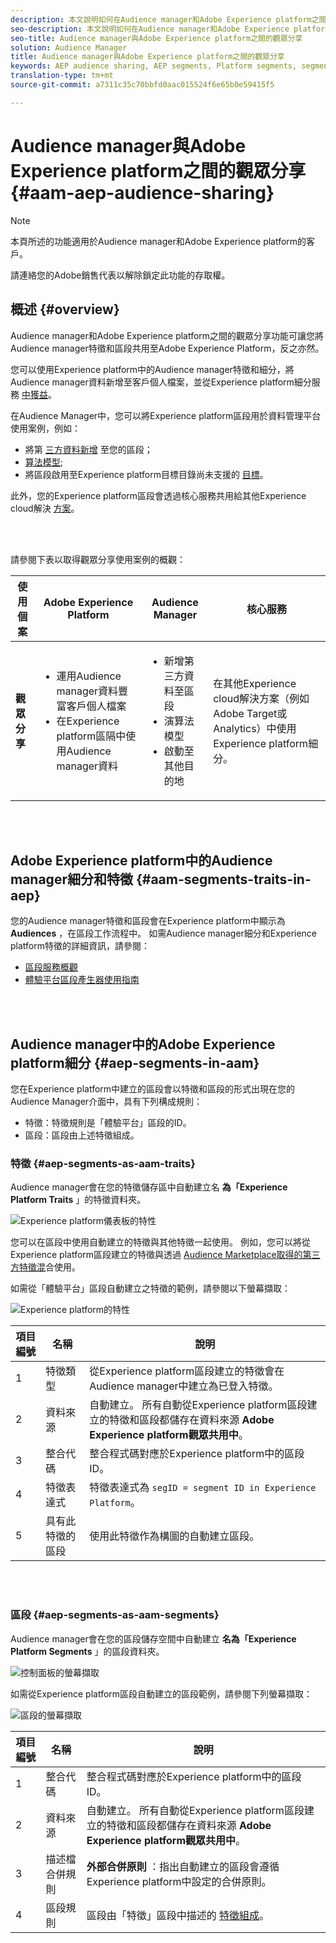 ```yaml
---
description: 本文說明如何在Audience manager和Adobe Experience platform之間共用觀眾。
seo-description: 本文說明如何在Audience manager和Adobe Experience platform之間共用觀眾。
seo-title: Audience manager與Adobe Experience platform之間的觀眾分享
solution: Audience Manager
title: Audience manager與Adobe Experience platform之間的觀眾分享
keywords: AEP audience sharing, AEP segments, Platform segments, segment sharing, audience sharing, share segments
translation-type: tm+mt
source-git-commit: a7311c35c70bbfd0aac015524f6e65b0e59415f5

---
```



# Audience manager與Adobe Experience platform之間的觀眾分享 {#aam-aep-audience-sharing}

>[!NOTE]
>
> 本頁所述的功能適用於Audience manager和Adobe Experience platform的客戶。
>
> 請連絡您的Adobe銷售代表以解除鎖定此功能的存取權。

## 概述 {#overview}

Audience manager和Adobe Experience platform之間的觀眾分享功能可讓您將Audience manager特徵和區段共用至Adobe Experience Platform，反之亦然。

您可以使用Experience platform中的Audience manager特徵和細分，將Audience manager資料新增至客戶個人檔案，並從Experience platform細分服務 [中獲益](https://www.adobe.io/apis/experienceplatform/home/profile-identity-segmentation/profile-identity-segmentation-services.html#!api-specification/markdown/narrative/technical_overview/segmentation/segmentation-overview.md)。

在Audience Manager中，您可以將Experience platform區段用於資料管理平台使用案例，例如：
* 將第 [三方資料新增](/help/using/overview/data-types-collected.md#third-party-data) 至您的區段；
* [算法模型](/help/using/features/algorithmic-models/understanding-models.md);
* 將區段啟用至Experience platform目標目錄尚未支援的 [目標](https://docs.adobe.com/content/help/en/experience-platform/rtcdp/destinations/destinations-cat/destinations-catalog.html)。

此外，您的Experience platform區段會透過核心服務共用給其他Experience cloud解決 [方案](https://docs.adobe.com/content/help/en/core-services/interface/experience-cloud.html)。

<br> 

請參閱下表以取得觀眾分享使用案例的概觀：

| **使用個案** | **Adobe Experience Platform** | **Audience Manager** | **核心服務** |
---------|----------|---------|---------
| **觀眾分享** | <ul><li>運用Audience manager資料豐富客戶個人檔案</li><li>在Experience platform區隔中使用Audience manager資料</li></ul> | <ul><li>新增第三方資料至區段</li><li>演算法模型</li><li>啟動至其他目的地</li></ul> | 在其他Experience cloud解決方案（例如Adobe Target或Analytics）中使用Experience platform細分。 |

<br> 

## Adobe Experience platform中的Audience manager細分和特徵 {#aam-segments-traits-in-aep}

您的Audience manager特徵和區段會在Experience platform中顯示為 **Audiences** ，在區段工作流程中。 如需Audience manager細分和Experience platform特徵的詳細資訊，請參閱：

* [區段服務概觀](https://www.adobe.io/apis/experienceplatform/home/profile-identity-segmentation/profile-identity-segmentation-services.html#!api-specification/markdown/narrative/technical_overview/segmentation/segmentation-overview.md)
* [體驗平台區段產生器使用指南](https://www.adobe.io/apis/experienceplatform/home/profile-identity-segmentation/profile-identity-segmentation-services.html#!api-specification/markdown/narrative/technical_overview/segmentation/segment-builder-guide.md)

<br> 

## Audience manager中的Adobe Experience platform細分 {#aep-segments-in-aam}

您在Experience platform中建立的區段會以特徵和區段的形式出現在您的Audience Manager介面中，具有下列構成規則：
* 特徵：特徵規則是「體驗平台」區段的ID。
* 區段：區段由上述特徵組成。

### 特徵 {#aep-segments-as-aam-traits}

Audience manager會在您的特徵儲存區中自動建立名 **為「Experience Platform Traits** 」的特徵資料夾。

![Experience platform儀表板的特性](/help/using/integration/integration-aep/assets/aep-traits-dashboard.png)

您可以在區段中使用自動建立的特徵與其他特徵一起使用。 例如，您可以將從Experience platform區段建立的特徵與透過 [Audience Marketplace取得的第三方特徵混](/help/using/features/audience-marketplace/audience-marketplace.md)合使用。

如需從「體驗平台」區段自動建立之特徵的範例，請參閱以下螢幕擷取：

![Experience platform的特性](/help/using/integration/integration-aep/assets/aep-trait.png)


| 項目編號 | 名稱 | 說明 |
---------|----------|---------
| 1 | 特徵類型 | 從Experience platform區段建立的特徵會在Audience manager中建立為已登入特徵。 |
| 2 | 資料來源 | 自動建立。 所有自動從Experience platform區段建立的特徵和區段都儲存在資料來源 **Adobe Experience platform觀眾共用中**。 |
| 3 | 整合代碼 | 整合程式碼對應於Experience platform中的區段ID。 |
| 4 | 特徵表達式 | 特徵表達式為 `segID = segment ID in Experience Platform`。 |
| 5 | 具有此特徵的區段 | 使用此特徵作為構圖的自動建立區段。 |

<br> 

### 區段 {#aep-segments-as-aam-segments}

Audience manager會在您的區段儲存空間中自動建立 **名為「Experience Platform Segments** 」的區段資料夾。

![控制面板的螢幕擷取](/help/using/integration/integration-aep/assets/aep-segments-dashboard.png)

如需從Experience platform區段自動建立的區段範例，請參閱下列螢幕擷取：

![區段的螢幕擷取](/help/using/integration/integration-aep/assets/aep-segment.png)

| 項目編號 | 名稱 | 說明 |
---------|----------|---------
| 1 | 整合代碼 | 整合程式碼對應於Experience platform中的區段ID。 |
| 2 | 資料來源 | 自動建立。 所有自動從Experience platform區段建立的特徵和區段都儲存在資料來源 **Adobe Experience platform觀眾共用中**。 |
| 3 | 描述檔合併規則 | **外部合併原則** ：指出自動建立的區段會遵循Experience platform中設定的合併原則。 |
| 4 | 區段規則 | 區段由「特徵」區段中描述的 [特徵組成](#aep-segments-as-aam-traits)。 |
